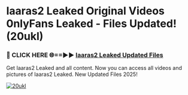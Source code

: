 # Iaaras2 Leaked Original Videos 0nlyFans Leaked - Files Updated! (20ukl)

<h3>🔴 CLICK HERE 🌐==►► <a href="https://tinyurl.com/2m67pmp6" rel="nofollow">Iaaras2 Leaked Updated Files</a></h3>

Get Iaaras2 Leaked and all content. Now you can access all videos and pictures of Iaaras2 Leaked. New Updated Files 2025!

[![20ukl](https://i.imgur.com/H4QAA4z.gif)](https://tinyurl.com/2m67pmp6)
